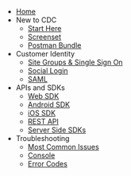 - [Home](/)
- New to CDC
    - [Start Here](start-here/new.md)
    - [Screenset](start-here/screenset.md)
    - [Postman Bundle](start-here/postman.md)
- Customer Identity
    - [Site Groups & Single Sign On](/customer-identity/sso)
    - [Social Login](/customer-identity/social-login)
    - [SAML](/customer-identity/saml)
- APIs and SDKs
    - [Web SDK](/apis-and-sdks/web-sdk)
    - [Android SDK](/apis-and-sdks/android-sdk)
    - [iOS SDK](/apis-and-sdks/ios-sdk)
    - [REST API](/apis-and-sdks/rest-api)
    - [Server Side SDKs](/apis-and-sdks/server-side-sdks)
- Troubleshooting
    - [Most Common Issues](/troubleshooting/common)
    - [Console](troubleshooting/console)
    - [Error Codes](/troubleshooting/codes)